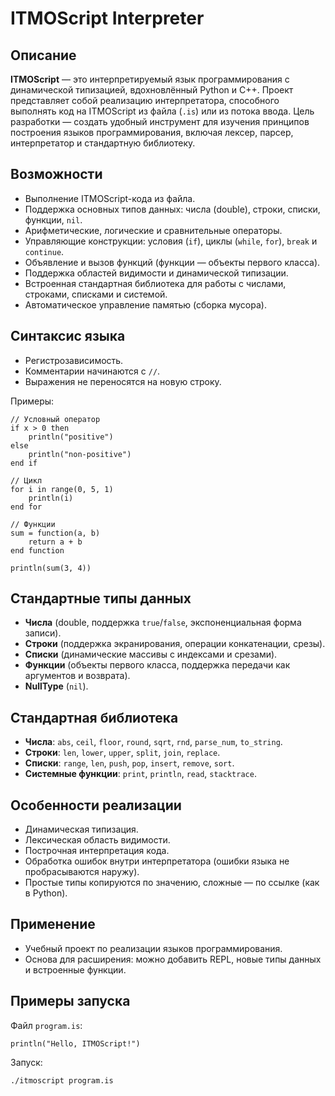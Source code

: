 # ITMOScript Interpreter

## Описание

**ITMOScript** — это интерпретируемый язык программирования с динамической типизацией, вдохновлённый Python и C++.
Проект представляет собой реализацию интерпретатора, способного выполнять код на ITMOScript из файла (`.is`) или из потока ввода.
Цель разработки — создать удобный инструмент для изучения принципов построения языков программирования, включая лексер, парсер, интерпретатор и стандартную библиотеку.

## Возможности

* Выполнение ITMOScript-кода из файла.
* Поддержка основных типов данных: числа (double), строки, списки, функции, `nil`.
* Арифметические, логические и сравнительные операторы.
* Управляющие конструкции: условия (`if`), циклы (`while`, `for`), `break` и `continue`.
* Объявление и вызов функций (функции — объекты первого класса).
* Поддержка областей видимости и динамической типизации.
* Встроенная стандартная библиотека для работы с числами, строками, списками и системой.
* Автоматическое управление памятью (сборка мусора).

## Синтаксис языка

* Регистрозависимость.
* Комментарии начинаются с `//`.
* Выражения не переносятся на новую строку.

Примеры:

```
// Условный оператор
if x > 0 then
    println("positive")
else
    println("non-positive")
end if

// Цикл
for i in range(0, 5, 1)
    println(i)
end for

// Функции
sum = function(a, b)
    return a + b
end function

println(sum(3, 4))
```

## Стандартные типы данных

* **Числа** (double, поддержка `true`/`false`, экспоненциальная форма записи).
* **Строки** (поддержка экранирования, операции конкатенации, срезы).
* **Списки** (динамические массивы с индексами и срезами).
* **Функции** (объекты первого класса, поддержка передачи как аргументов и возврата).
* **NullType** (`nil`).

## Стандартная библиотека

* **Числа**: `abs`, `ceil`, `floor`, `round`, `sqrt`, `rnd`, `parse_num`, `to_string`.
* **Строки**: `len`, `lower`, `upper`, `split`, `join`, `replace`.
* **Списки**: `range`, `len`, `push`, `pop`, `insert`, `remove`, `sort`.
* **Системные функции**: `print`, `println`, `read`, `stacktrace`.

## Особенности реализации

* Динамическая типизация.
* Лексическая область видимости.
* Построчная интерпретация кода.
* Обработка ошибок внутри интерпретатора (ошибки языка не пробрасываются наружу).
* Простые типы копируются по значению, сложные — по ссылке (как в Python).

## Применение

* Учебный проект по реализации языков программирования.
* Основа для расширения: можно добавить REPL, новые типы данных и встроенные функции.

## Примеры запуска

Файл `program.is`:

```
println("Hello, ITMOScript!")
```

Запуск:

```bash
./itmoscript program.is
```
